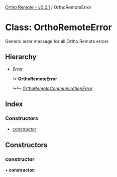 [Ortho Remote - v0.2.1](../README.md) / OrthoRemoteError

# Class: OrthoRemoteError

Generic error message for all Ortho Remote errors

## Hierarchy

* *Error*

  ↳ **OrthoRemoteError**

  ↳↳ [*OrthoRemoteCommunicationError*](orthoremotecommunicationerror.md)

## Index

### Constructors

* [constructor](orthoremoteerror.md#constructor)

## Constructors

### constructor

• **constructor**:
